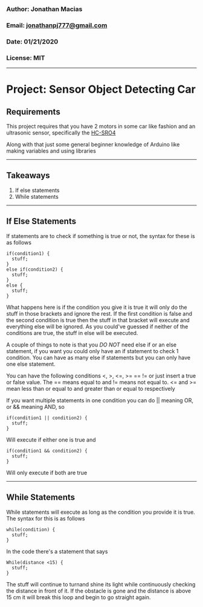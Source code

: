 ### Author: Jonathan Macias
### Email: jonathanpj777@gmail.com
### Date: 01/21/2020
### License: MIT
---
# Project: Sensor Object Detecting Car

## Requirements

This project requires that you have 2 motors in some car like fashion and an ultrasonic sensor, specifically the [HC-SRO4](https://www.sparkfun.com/products/15569)

Along with that just some general beginner knowledge of Arduino like making variables and using libraries

---

## Takeaways
1. If else statements
2. While statements

---

## If Else Statements

If statements are to check if something is true or not, the syntax for these is as follows

```
if(condition1) {
  stuff;
}
else if(condition2) {
  stuff;
}
else {
  stuff;
}
```

What happens here is if the condition you give it is true it will only do the stuff in those brackets and ignore the rest. If the first condition is false and the second condition is true then the stuff in that bracket will execute and everything else will be ignored. As you could've guessed if neither of the conditions are true, the stuff in else will be executed.

A couple of things to note is that you *DO NOT* need else if or an else statement, if you want you could only have an if statement to check 1 condition. You can have as many else if statements but you can only have one else statement.

You can have the following conditions <, >, <=, >= == != or just insert a true or false value. The == means equal to and != means not equal to. <= and >= mean less than or equal to and greater than or equal to respectively

If you want multiple statements in one condition you can do || meaning OR, or && meaning AND, so 

```
if(condition1 || condition2) {
  stuff;
}
```

Will execute if either one is true and

```
if(condition1 && condition2) {
  stuff;
}
```
Will only execute if both are true

---
## While Statements

While statements will execute as long as the condition you provide it is true. The syntax for this is as follows 
```
while(condition) {
  stuff;
}
```
In the code there's a statement that says 
```
While(distance <15) {
  stuff;
}
```
The stuff will continue to turnand shine its light while continuously checking the distance in front of it. If the obstacle is gone and the distance is above 15 cm it will break this loop and begin to go straight again.
